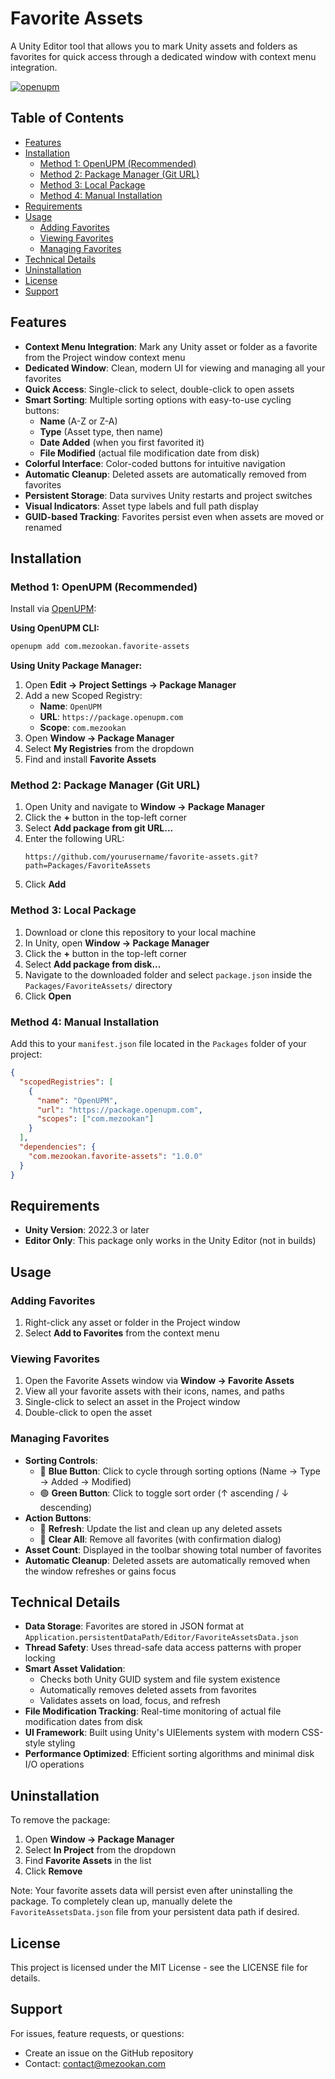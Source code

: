 # Favorite Assets

A Unity Editor tool that allows you to mark Unity assets and folders as favorites for quick access through a dedicated window with context menu integration.

[![openupm](https://img.shields.io/npm/v/com.mezookan.favorite-assets?label=openupm&registry_uri=https://package.openupm.com)](https://openupm.com/packages/com.mezookan.favorite-assets/)

## Table of Contents

- [Features](#features)
- [Installation](#installation)
  - [Method 1: OpenUPM (Recommended)](#method-1-openupm-recommended)
  - [Method 2: Package Manager (Git URL)](#method-2-package-manager-git-url)
  - [Method 3: Local Package](#method-3-local-package)
  - [Method 4: Manual Installation](#method-4-manual-installation)
- [Requirements](#requirements)
- [Usage](#usage)
  - [Adding Favorites](#adding-favorites)
  - [Viewing Favorites](#viewing-favorites)
  - [Managing Favorites](#managing-favorites)
- [Technical Details](#technical-details)
- [Uninstallation](#uninstallation)
- [License](#license)
- [Support](#support)

## Features

- **Context Menu Integration**: Mark any Unity asset or folder as a favorite from the Project window context menu
- **Dedicated Window**: Clean, modern UI for viewing and managing all your favorites
- **Quick Access**: Single-click to select, double-click to open assets
- **Smart Sorting**: Multiple sorting options with easy-to-use cycling buttons:
  - **Name** (A-Z or Z-A)
  - **Type** (Asset type, then name)
  - **Date Added** (when you first favorited it)
  - **File Modified** (actual file modification date from disk)
- **Colorful Interface**: Color-coded buttons for intuitive navigation
- **Automatic Cleanup**: Deleted assets are automatically removed from favorites
- **Persistent Storage**: Data survives Unity restarts and project switches
- **Visual Indicators**: Asset type labels and full path display
- **GUID-based Tracking**: Favorites persist even when assets are moved or renamed

## Installation

### Method 1: OpenUPM (Recommended)

Install via [OpenUPM](https://openupm.com/packages/com.mezookan.favorite-assets/):

**Using OpenUPM CLI:**
```bash
openupm add com.mezookan.favorite-assets
```

**Using Unity Package Manager:**
1. Open **Edit → Project Settings → Package Manager**
2. Add a new Scoped Registry:
   - **Name**: `OpenUPM`
   - **URL**: `https://package.openupm.com`
   - **Scope**: `com.mezookan`
3. Open **Window → Package Manager**
4. Select **My Registries** from the dropdown
5. Find and install **Favorite Assets**

### Method 2: Package Manager (Git URL)

1. Open Unity and navigate to **Window → Package Manager**
2. Click the **+** button in the top-left corner
3. Select **Add package from git URL...**
4. Enter the following URL:
   ```
   https://github.com/yourusername/favorite-assets.git?path=Packages/FavoriteAssets
   ```
5. Click **Add**

### Method 3: Local Package

1. Download or clone this repository to your local machine
2. In Unity, open **Window → Package Manager**
3. Click the **+** button in the top-left corner
4. Select **Add package from disk...**
5. Navigate to the downloaded folder and select `package.json` inside the `Packages/FavoriteAssets/` directory
6. Click **Open**

### Method 4: Manual Installation

Add this to your `manifest.json` file located in the `Packages` folder of your project:

```json
{
  "scopedRegistries": [
    {
      "name": "OpenUPM",
      "url": "https://package.openupm.com",
      "scopes": ["com.mezookan"]
    }
  ],
  "dependencies": {
    "com.mezookan.favorite-assets": "1.0.0"
  }
}
```

## Requirements

- **Unity Version**: 2022.3 or later
- **Editor Only**: This package only works in the Unity Editor (not in builds)

## Usage

### Adding Favorites
1. Right-click any asset or folder in the Project window
2. Select **Add to Favorites** from the context menu

### Viewing Favorites
1. Open the Favorite Assets window via **Window → Favorite Assets**
2. View all your favorite assets with their icons, names, and paths
3. Single-click to select an asset in the Project window
4. Double-click to open the asset

### Managing Favorites
- **Sorting Controls**:
  - 🔵 **Blue Button**: Click to cycle through sorting options (Name → Type → Added → Modified)
  - 🟢 **Green Button**: Click to toggle sort order (↑ ascending / ↓ descending)
- **Action Buttons**:
  - 🔷 **Refresh**: Update the list and clean up any deleted assets
  - 🔴 **Clear All**: Remove all favorites (with confirmation dialog)
- **Asset Count**: Displayed in the toolbar showing total number of favorites
- **Automatic Cleanup**: Deleted assets are automatically removed when the window refreshes or gains focus

## Technical Details

- **Data Storage**: Favorites are stored in JSON format at `Application.persistentDataPath/Editor/FavoriteAssetsData.json`
- **Thread Safety**: Uses thread-safe data access patterns with proper locking
- **Smart Asset Validation**: 
  - Checks both Unity GUID system and file system existence
  - Automatically removes deleted assets from favorites
  - Validates assets on load, focus, and refresh
- **File Modification Tracking**: Real-time monitoring of actual file modification dates from disk
- **UI Framework**: Built using Unity's UIElements system with modern CSS-style styling
- **Performance Optimized**: Efficient sorting algorithms and minimal disk I/O operations

## Uninstallation

To remove the package:

1. Open **Window → Package Manager**
2. Select **In Project** from the dropdown
3. Find **Favorite Assets** in the list
4. Click **Remove**

Note: Your favorite assets data will persist even after uninstalling the package. To completely clean up, manually delete the `FavoriteAssetsData.json` file from your persistent data path if desired.

## License

This project is licensed under the MIT License - see the LICENSE file for details.

## Support

For issues, feature requests, or questions:
- Create an issue on the GitHub repository
- Contact: contact@mezookan.com